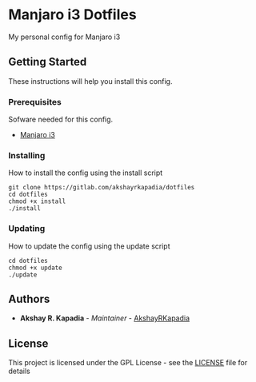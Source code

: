 # Manjaro i3 Dotfiles

My personal config for Manjaro i3

## Getting Started

These instructions will help you install this config.

### Prerequisites

Sofware needed for this config.

- [Manjaro i3](https://manjaro.org/download/i3/)

### Installing

How to install the config using the install script

```
git clone https://gitlab.com/akshayrkapadia/dotfiles
cd dotfiles
chmod +x install
./install
```

### Updating

How to update the config using the update script

```
cd dotfiles
chmod +x update
./update
```

## Authors

* **Akshay R. Kapadia** - *Maintainer* - [AkshayRKapadia](https://gitlab.com/akshayrkapadia)

## License

This project is licensed under the GPL License - see the [LICENSE](LICENSE) file for details
